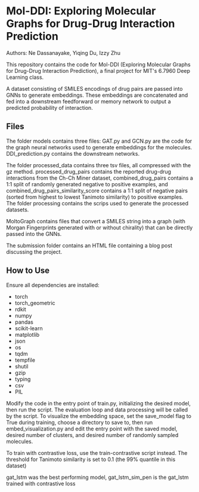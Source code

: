 # Mol-DDI: Exploring Molecular Graphs for Drug-Drug Interaction Prediction

Authors: Ne Dassanayake, Yiqing Du, Izzy Zhu

This repository contains the code for Mol-DDI (Exploring Molecular Graphs for Drug-Drug Interaction Prediction), a final project for MIT's 6.7960 Deep Learning class. 

A dataset consisting of SMILES encodings of drug pairs are passed into GNNs to generate embeddings. These embeddings are concatenated and fed into a downstream feedforward or memory network to output a predicted probability of interaction.


## Files

The folder models contains three files: GAT.py and GCN.py are the code for the graph neural networks used to generate embeddings for the molecules. DDI_prediction.py contains the downstream networks.

The folder processed_data contains three tsv files, all compressed with the gz method. processed_drug_pairs contains the reported drug-drug interactions from the Ch-Ch Miner dataset, combined_drug_pairs contains a 1:1 split of randomly generated negative to positive examples, and combined_drug_pairs_similarity_score contains a 1:1 split of negative pairs (sorted from highest to lowest Tanimoto similarity) to positive examples. The folder processing contains the scrips used to generate the processed datasets.

MoltoGraph contains files that convert a SMILES string into a graph (with Morgan Fingerprints generated with or without chirality) that can be directly passed into the GNNs. 

The submission folder contains an HTML file containing a blog post discussing the project.


## How to Use

Ensure all dependencies are installed:

 - torch
 - torch_geometric
 - rdkit
 - numpy
 - pandas
 - scikit-learn
 - matplotlib
 - json
 - os
 - tqdm
 - tempfile
 - shutil
 - gzip
 - typing
 - csv
 - PIL

Modify the code in the entry point of train.py, initializing the desired model, then run the script. The evaluation loop and data processing will be called by the script. To visualize the embedding space, set the save_model flag to True during training, choose a directory to save to, then run embed_visualization.py and edit the entry point with the saved model, desired number of clusters, and desired number of randomly sampled molecules.

To train with contrastive loss, use the train-contrastive script instead. The threshold for Tanimoto similarity is set to 0.1 (the 99% quantile in this dataset)

gat_lstm was the best performing model, gat_lstm_sim_pen is the gat_lstm trained with contrastive loss
